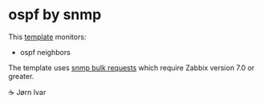 ospf by snmp
============

This [template](https://www.zabbix.com/documentation/current/en/manual/xml_export_import/templates#importing) monitors:
- ospf neighbors

The template uses
[snmp bulk requests](https://www.zabbix.com/documentation/current/en/manual/config/items/itemtypes/snmp?hl=SNMP%2Cdiscovery#native-snmp-bulk-requests)
which require Zabbix version 7.0 or greater.

☕️ Jørn Ivar
